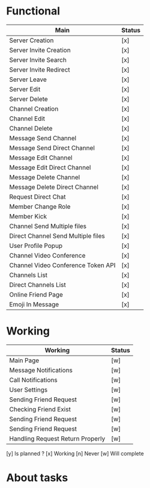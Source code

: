 # Functional

|   Main	                             |   Status |	
|---	                                 |---	|
|   Server Creation	                     |  [x]	|   	
|   Server Invite Creation	             |  [x]	|   	
|   Server Invite Search	             |  [x]	|   	
|   Server Invite Redirect	             |  [x]	|   	
|   Server Leave                         |  [x]	|
|   Server Edit	                         |  [x]	|   	
|   Server Delete	                     |  [x]	|   	
|   Channel Creation	                 |  [x]	|   	
|   Channel Edit	                     |  [x]	|   	
|   Channel Delete	                     |  [x]	|   	
|   Message Send Channel	             |  [x]	|   	
|   Message Send Direct Channel	         |  [x]	|   	
|   Message Edit Channel                 |  [x]	|   	
|   Message Edit Direct Channel          |  [x]	|   	
|   Message Delete Channel               |  [x]	|   	
|   Message Delete Direct Channel        |  [x]	|   	
|   Request Direct Chat     	         |  [x]	|   	
|   Member Change Role       	         |  [x]	|   	
|   Member Kick                	         |  [x]	|   	
|   Channel Send Multiple files          |  [x]	|   	 	
|   Direct Channel Send Multiple files   |  [x]	| 
|   User Profile Popup	                 |  [x]	|   	
|   Channel Video Conference	         |  [x]	|   	
|   Channel Video Conference Token API   |  [x]	|   	
|   Channels List   	                 |  [x]	|   	
|   Direct Channels List                 |  [x]	|
|   Online Friend Page	                 |  [x] |     	
|   Emoji In Message                     |  [x]	|   	


# Working 
|   Working	                             |   Status	
|---	                                 |---	
|   Main Page	                         |  [w] |   	
|   Message Notifications                |  [w] |   	
|   Call Notifications                   |  [w] |
|   User Settings                        |  [w] |  
|   Sending Friend Request               |  [w] |  
|   Checking Friend Exist                |  [w] |  
|   Sending Friend Request               |  [w] |  
|   Sending Friend Request               |  [w] |  
|   Handling Request Return Properly     |  [w] |  


[y] Is planned ?
[x] Working
[n] Never 
[w] Will complete

# About tasks
